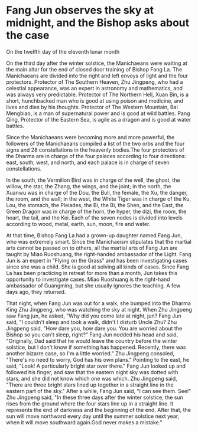 # Fang Jun observes the sky at midnight, and the Bishop asks about the case

On the twelfth day of the eleventh lunar month

On the third day after the winter solstice, the Manichaeans were waiting at the main altar for the end of closed door training of Bishop Fang La. The Manichaeans are divided into the right and left envoys of light and the four protectors. Protector of The Southern Heaven, Zhu Jingpeng, who had a celestial appearance, was an expert in astronomy and mathematics, and was always very predictable. Protector of The Northern Hell, Xuan Bin, is a short, hunchbacked man who is good at using poison and medicine, and lives and dies by his thoughts. Protector of The Western Mountain, Bai Mengbiao, is a man of supernatural power and is good at wild battles. Pang Qing, Protector of the Eastern Sea, is agile as a dragon and is good at water battles.

Since the Manichaeans were becoming more and more powerful, the followers of the Manichaeans compiled a list of the two orbs and the four signs and 28 constellations in the heavenly bodies.The four protectors of the Dharma are in charge of the four palaces according to four directions: east, south, west, and north, and each palace is in charge of seven constellations.

In the south, the Vermilion Bird was in charge of the well, the ghost, the willow, the star, the Zhang, the wings, and the joint; in the north, the Xuanwu was in charge of the Dou, the Bull, the female, the Xu, the danger, the room, and the wall; in the west, the White Tiger was in charge of the Ku, Lou, the stomach, the Pleiades, the Bi, the Bi, the Shen, and the East, the Green Dragon was in charge of the horn, the hyper, the dizi, the room, the heart, the tail, and the Kei.  Each of the seven nodes is divided into levels according to wood, metal, earth, sun, moon, fire and water.

At that time, Bishop Fang La had a grown-up daughter named Fang Jun, who was extremely smart. Since the Manichaeism stipulates that the martial arts cannot be passed on to others, all the martial arts of Fang Jun are taught by Miao Ruoshuang, the right-handed ambassador of the Light. Fang Jun is an expert in "Flying on the Grass" and has been investigating cases since she was a child. She is good at solving all kinds of cases. Since Fang La has been practicing in retreat for more than a month, Jun takes this opportunity to investigate cases. Miao Ruoshuang is the right-hand ambassador of Guangming, but she usually ignores the teaching. A few days ago, they returned.

That night, when Fang Jun was out for a walk, she bumped into the Dharma King Zhu Jingpeng, who was watching the sky at night. When Zhu Jingpeng saw Fang jun, he asked, "Why did you come late at night, jun? Fang Jun said, "I couldn't sleep and took a walk, didn't I disturb Uncle Zhu? Zhu Jingpeng said, "How dare you, how dare you. You are worried about the Bishop so you can't sleep, right?" Fang Jun nodded his head and said, "Originally, Dad said that he would leave the country before the winter solstice, but I don't know if something has happened. Recently, there was another bizarre case, so I'm a little worried." Zhu Jingpeng consoled, "There's no need to worry, God has his own plans." Pointing to the east, he said, "Look! A particularly bright star over there." Fang Jun looked up and followed his finger, and saw that the eastern night sky was dotted with stars, and she did not know which one was which. Zhu Jingpeng said, "There are three bright stars lined up together in a straight line in the eastern part of the sky." After a while, Fang Jun said, "I can see them. See!" Zhu Jingpeng said, "In these three days after the winter solstice, the sun rises from the ground where the four stars line up in a straight line. It represents the end of darkness and the beginning of the end. After that, the sun will move northward every day until the summer solstice next year, when it will move southward again.God never makes a mistake."

